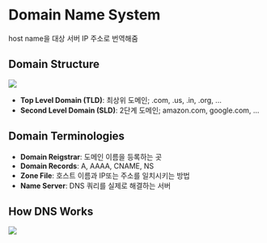 # Domain Name System
host name을 대상 서버 IP 주소로 번역해줌

## Domain Structure

![](https://miro.medium.com/v2/resize:fit:1400/0*MpEjFi42TEZHCaNT.png)

- **Top Level Domain (TLD)**: 최상위 도메인; .com, .us, .in, .org, ...
- **Second Level Domain (SLD)**: 2단계 도메인; amazon.com, google.com, ...

## Domain Terminologies
- **Domain Reigstrar**: 도메인 이름을 등록하는 곳
- **Domain Records**: A, AAAA, CNAME, NS
- **Zone File**: 호스트 이름과 IP또는 주소를 일치시키는 방법
- **Name Server**: DNS 쿼리를 실제로 해결하는 서버

## How DNS Works

![](https://velog.velcdn.com/images/gagaeun/post/e89b8556-3280-41b9-acd9-0737e36b09b9/image.png)
